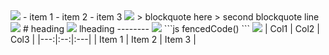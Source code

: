 <img src="path/to/image.png" />
- item 1
- item 2
- item 3

<img src="path/to/image.png" />
> blockquote here
> second blockquote line

<img src="path/to/image.png" />
# heading

<img src="path/to/image.png" />
lheading
--------

<img src="path/to/image.png" />
```js
  fencedCode()
```

<img src="path/to/image.png" />
| Col1 | Col2 | Col3 |
|---:|:--:|:---|
| Item 1 | Item 2 | Item 3 |

